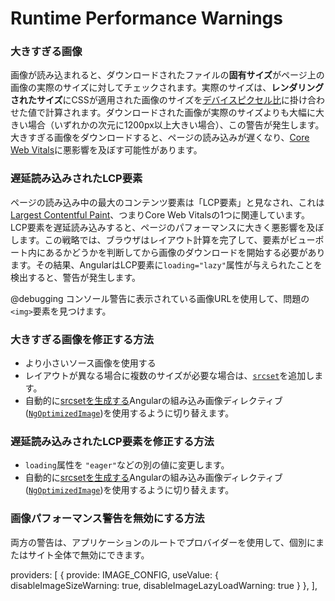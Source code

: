 # Runtime Performance Warnings

### 大きすぎる画像
画像が読み込まれると、ダウンロードされたファイルの**固有サイズ**がページ上の画像の実際のサイズに対してチェックされます。実際のサイズは、**レンダリングされたサイズ**にCSSが適用された画像のサイズを[デバイスピクセル比](https://web.dev/codelab-density-descriptors/#pixel-density)に掛け合わせた値で計算されます。ダウンロードされた画像が実際のサイズよりも大幅に大きい場合（いずれかの次元に1200px以上大きい場合）、この警告が発生します。大きすぎる画像をダウンロードすると、ページの読み込みが遅くなり、[Core Web Vitals](https://web.dev/vitals/)に悪影響を及ぼす可能性があります。

### 遅延読み込みされたLCP要素
ページの読み込み中の最大のコンテンツ要素は「LCP要素」と見なされ、これは[Largest Contentful Paint](https://web.dev/lcp/)、つまりCore Web Vitalsの1つに関連しています。LCP要素を遅延読み込みすると、ページのパフォーマンスに大きく悪影響を及ぼします。この戦略では、ブラウザはレイアウト計算を完了して、要素がビューポート内にあるかどうかを判断してから画像のダウンロードを開始する必要があります。その結果、AngularはLCP要素に`loading="lazy"`属性が与えられたことを検出すると、警告が発生します。

@debugging
コンソール警告に表示されている画像URLを使用して、問題の`<img>`要素を見つけます。
### 大きすぎる画像を修正する方法
* より小さいソース画像を使用する
* レイアウトが異なる場合に複数のサイズが必要な場合は、[`srcset`](https://web.dev/learn/design/responsive-images/#responsive-images-with-srcset)を追加します。
* 自動的に[srcsetを生成する](https://angular.io/guide/image-directive#request-images-at-the-correct-size-with-automatic-srcset)Angularの組み込み画像ディレクティブ([`NgOptimizedImage`](https://angular.io/api/common/NgOptimizedImage))を使用するように切り替えます。

### 遅延読み込みされたLCP要素を修正する方法
* `loading`属性を `"eager"`などの別の値に変更します。
* 自動的に[srcsetを生成する](https://angular.io/guide/image-directive#request-images-at-the-correct-size-with-automatic-srcset)Angularの組み込み画像ディレクティブ([`NgOptimizedImage`](https://angular.io/api/common/NgOptimizedImage))を使用するように切り替えます。

### 画像パフォーマンス警告を無効にする方法
両方の警告は、アプリケーションのルートでプロバイダーを使用して、個別にまたはサイト全体で無効にできます。

<code-example format="typescript" language="typescript">
providers: [
  {
    provide: IMAGE_CONFIG,
    useValue: {
      disableImageSizeWarning: true, 
      disableImageLazyLoadWarning: true
    }
  },
],
</code-example>

